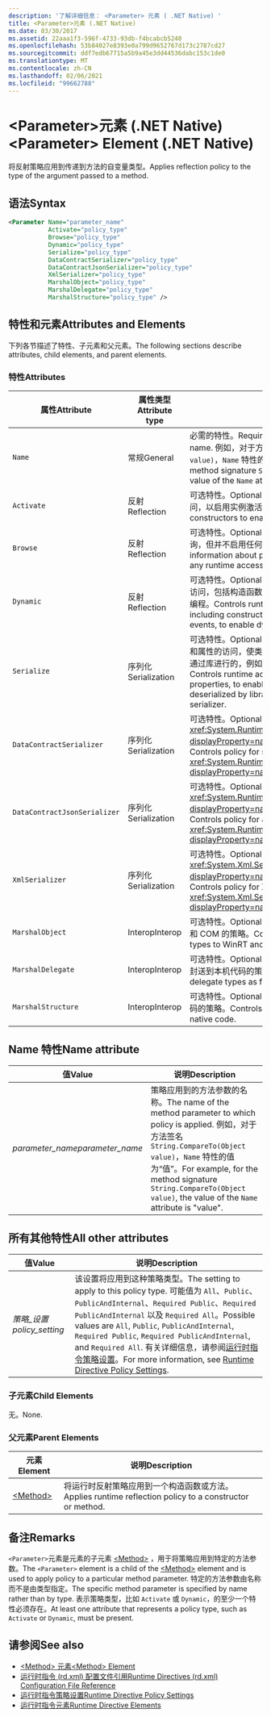 ```yaml
---
description: '了解详细信息： <Parameter> 元素 ( .NET Native) '
title: <Parameter>元素 (.NET Native)
ms.date: 03/30/2017
ms.assetid: 22aaa1f3-596f-4733-93db-f4bcabcb5240
ms.openlocfilehash: 53b84027e8393e0a799d9652767d173c2787cd27
ms.sourcegitcommit: ddf7edb67715a5b9a45e3dd44536dabc153c1de0
ms.translationtype: MT
ms.contentlocale: zh-CN
ms.lasthandoff: 02/06/2021
ms.locfileid: "99662788"
---
```

# <a name="parameter-element-net-native"></a><span data-ttu-id="499fd-103">\<Parameter>元素 (.NET Native)</span><span class="sxs-lookup"><span data-stu-id="499fd-103">\<Parameter> Element (.NET Native)</span></span>

<span data-ttu-id="499fd-104">将反射策略应用到传递到方法的自变量类型。</span><span class="sxs-lookup"><span data-stu-id="499fd-104">Applies reflection policy to the type of the argument passed to a method.</span></span>  
  
## <a name="syntax"></a><span data-ttu-id="499fd-105">语法</span><span class="sxs-lookup"><span data-stu-id="499fd-105">Syntax</span></span>  
  
```xml  
<Parameter Name="parameter_name"  
           Activate="policy_type"  
           Browse="policy_type"  
           Dynamic="policy_type"  
           Serialize="policy_type"  
           DataContractSerializer="policy_type"  
           DataContractJsonSerializer="policy_type"  
           XmlSerializer="policy_type"  
           MarshalObject="policy_type"  
           MarshalDelegate="policy_type"  
           MarshalStructure="policy_type" />  
```  
  
## <a name="attributes-and-elements"></a><span data-ttu-id="499fd-106">特性和元素</span><span class="sxs-lookup"><span data-stu-id="499fd-106">Attributes and Elements</span></span>  

 <span data-ttu-id="499fd-107">下列各节描述了特性、子元素和父元素。</span><span class="sxs-lookup"><span data-stu-id="499fd-107">The following sections describe attributes, child elements, and parent elements.</span></span>  
  
### <a name="attributes"></a><span data-ttu-id="499fd-108">特性</span><span class="sxs-lookup"><span data-stu-id="499fd-108">Attributes</span></span>  
  
|<span data-ttu-id="499fd-109">属性</span><span class="sxs-lookup"><span data-stu-id="499fd-109">Attribute</span></span>|<span data-ttu-id="499fd-110">属性类型</span><span class="sxs-lookup"><span data-stu-id="499fd-110">Attribute type</span></span>|<span data-ttu-id="499fd-111">说明</span><span class="sxs-lookup"><span data-stu-id="499fd-111">Description</span></span>|  
|---------------|--------------------|-----------------|  
|`Name`|<span data-ttu-id="499fd-112">常规</span><span class="sxs-lookup"><span data-stu-id="499fd-112">General</span></span>|<span data-ttu-id="499fd-113">必需的特性。</span><span class="sxs-lookup"><span data-stu-id="499fd-113">Required attribute.</span></span> <span data-ttu-id="499fd-114">参数名称。</span><span class="sxs-lookup"><span data-stu-id="499fd-114">The parameter name.</span></span> <span data-ttu-id="499fd-115">例如，对于方法签名 `String.CompareTo(Object value)`，`Name` 特性的值为“值”。</span><span class="sxs-lookup"><span data-stu-id="499fd-115">For example, for the method signature `String.CompareTo(Object value)`, the value of the `Name` attribute is "value".</span></span>|  
|`Activate`|<span data-ttu-id="499fd-116">反射</span><span class="sxs-lookup"><span data-stu-id="499fd-116">Reflection</span></span>|<span data-ttu-id="499fd-117">可选特性。</span><span class="sxs-lookup"><span data-stu-id="499fd-117">Optional attribute.</span></span> <span data-ttu-id="499fd-118">控制运行时对构造函数的访问，以启用实例激活。</span><span class="sxs-lookup"><span data-stu-id="499fd-118">Controls runtime access to constructors to enable activation of instances.</span></span>|  
|`Browse`|<span data-ttu-id="499fd-119">反射</span><span class="sxs-lookup"><span data-stu-id="499fd-119">Reflection</span></span>|<span data-ttu-id="499fd-120">可选特性。</span><span class="sxs-lookup"><span data-stu-id="499fd-120">Optional attribute.</span></span> <span data-ttu-id="499fd-121">控制对有关程序元素信息的查询，但并不启用任何运行时访问。</span><span class="sxs-lookup"><span data-stu-id="499fd-121">Controls querying for information about program elements, but does not enable any runtime access.</span></span>|  
|`Dynamic`|<span data-ttu-id="499fd-122">反射</span><span class="sxs-lookup"><span data-stu-id="499fd-122">Reflection</span></span>|<span data-ttu-id="499fd-123">可选特性。</span><span class="sxs-lookup"><span data-stu-id="499fd-123">Optional attribute.</span></span> <span data-ttu-id="499fd-124">控制运行时对所有类型成员的访问，包括构造函数、方法、字段、属性和事件，以启用动态编程。</span><span class="sxs-lookup"><span data-stu-id="499fd-124">Controls runtime access to all type members, including constructors, methods, fields, properties, and events, to enable dynamic programming.</span></span>|  
|`Serialize`|<span data-ttu-id="499fd-125">序列化</span><span class="sxs-lookup"><span data-stu-id="499fd-125">Serialization</span></span>|<span data-ttu-id="499fd-126">可选特性。</span><span class="sxs-lookup"><span data-stu-id="499fd-126">Optional attribute.</span></span> <span data-ttu-id="499fd-127">控制运行时对构造函数、字段和属性的访问，使类型实例得到序列化和反序列化处理，这是通过库进行的，例如 Newtonsoft JSON 序列化程序。</span><span class="sxs-lookup"><span data-stu-id="499fd-127">Controls runtime access to constructors, fields, and properties, to enable type instances to be serialized and deserialized by libraries such as the Newtonsoft JSON serializer.</span></span>|  
|`DataContractSerializer`|<span data-ttu-id="499fd-128">序列化</span><span class="sxs-lookup"><span data-stu-id="499fd-128">Serialization</span></span>|<span data-ttu-id="499fd-129">可选特性。</span><span class="sxs-lookup"><span data-stu-id="499fd-129">Optional attribute.</span></span> <span data-ttu-id="499fd-130">控制使用 <xref:System.Runtime.Serialization.DataContractSerializer?displayProperty=nameWithType> 类的序列化策略。</span><span class="sxs-lookup"><span data-stu-id="499fd-130">Controls policy for serialization that uses the <xref:System.Runtime.Serialization.DataContractSerializer?displayProperty=nameWithType> class.</span></span>|  
|`DataContractJsonSerializer`|<span data-ttu-id="499fd-131">序列化</span><span class="sxs-lookup"><span data-stu-id="499fd-131">Serialization</span></span>|<span data-ttu-id="499fd-132">可选特性。</span><span class="sxs-lookup"><span data-stu-id="499fd-132">Optional attribute.</span></span> <span data-ttu-id="499fd-133">控制使用 <xref:System.Runtime.Serialization.DataContractSerializer?displayProperty=nameWithType> 类的 JSON 序列化策略。</span><span class="sxs-lookup"><span data-stu-id="499fd-133">Controls policy for JSON serialization that uses the <xref:System.Runtime.Serialization.DataContractSerializer?displayProperty=nameWithType> class.</span></span>|  
|`XmlSerializer`|<span data-ttu-id="499fd-134">序列化</span><span class="sxs-lookup"><span data-stu-id="499fd-134">Serialization</span></span>|<span data-ttu-id="499fd-135">可选特性。</span><span class="sxs-lookup"><span data-stu-id="499fd-135">Optional attribute.</span></span> <span data-ttu-id="499fd-136">控制使用 <xref:System.Xml.Serialization.XmlSerializer?displayProperty=nameWithType> 类的 XML 序列化策略。</span><span class="sxs-lookup"><span data-stu-id="499fd-136">Controls policy for XML serialization that uses the <xref:System.Xml.Serialization.XmlSerializer?displayProperty=nameWithType> class.</span></span>|  
|`MarshalObject`|<span data-ttu-id="499fd-137">Interop</span><span class="sxs-lookup"><span data-stu-id="499fd-137">Interop</span></span>|<span data-ttu-id="499fd-138">可选特性。</span><span class="sxs-lookup"><span data-stu-id="499fd-138">Optional attribute.</span></span> <span data-ttu-id="499fd-139">控制将引用类型封送到 WinRT 和 COM 的策略。</span><span class="sxs-lookup"><span data-stu-id="499fd-139">Controls policy for marshaling reference types to WinRT and COM.</span></span>|  
|`MarshalDelegate`|<span data-ttu-id="499fd-140">Interop</span><span class="sxs-lookup"><span data-stu-id="499fd-140">Interop</span></span>|<span data-ttu-id="499fd-141">可选特性。</span><span class="sxs-lookup"><span data-stu-id="499fd-141">Optional attribute.</span></span> <span data-ttu-id="499fd-142">控制将委托类型作为函数指针封送到本机代码的策略。</span><span class="sxs-lookup"><span data-stu-id="499fd-142">Controls policy for marshaling delegate types as function pointers to native code.</span></span>|  
|`MarshalStructure`|<span data-ttu-id="499fd-143">Interop</span><span class="sxs-lookup"><span data-stu-id="499fd-143">Interop</span></span>|<span data-ttu-id="499fd-144">可选特性。</span><span class="sxs-lookup"><span data-stu-id="499fd-144">Optional attribute.</span></span> <span data-ttu-id="499fd-145">控制封送处理值类型到本机代码的策略。</span><span class="sxs-lookup"><span data-stu-id="499fd-145">Controls policy for marshaling value types to native code.</span></span>|  
  
## <a name="name-attribute"></a><span data-ttu-id="499fd-146">Name 特性</span><span class="sxs-lookup"><span data-stu-id="499fd-146">Name attribute</span></span>  
  
|<span data-ttu-id="499fd-147">值</span><span class="sxs-lookup"><span data-stu-id="499fd-147">Value</span></span>|<span data-ttu-id="499fd-148">说明</span><span class="sxs-lookup"><span data-stu-id="499fd-148">Description</span></span>|  
|-----------|-----------------|  
|<span data-ttu-id="499fd-149">*parameter_name*</span><span class="sxs-lookup"><span data-stu-id="499fd-149">*parameter_name*</span></span>|<span data-ttu-id="499fd-150">策略应用到的方法参数的名称。</span><span class="sxs-lookup"><span data-stu-id="499fd-150">The name of the method parameter to which policy is applied.</span></span> <span data-ttu-id="499fd-151">例如，对于方法签名 `String.CompareTo(Object value)`，`Name` 特性的值为“值”。</span><span class="sxs-lookup"><span data-stu-id="499fd-151">For example, for the method signature `String.CompareTo(Object value)`, the value of the `Name` attribute is "value".</span></span>|  
  
## <a name="all-other-attributes"></a><span data-ttu-id="499fd-152">所有其他特性</span><span class="sxs-lookup"><span data-stu-id="499fd-152">All other attributes</span></span>  
  
|<span data-ttu-id="499fd-153">值</span><span class="sxs-lookup"><span data-stu-id="499fd-153">Value</span></span>|<span data-ttu-id="499fd-154">说明</span><span class="sxs-lookup"><span data-stu-id="499fd-154">Description</span></span>|  
|-----------|-----------------|  
|<span data-ttu-id="499fd-155">*策略_设置*</span><span class="sxs-lookup"><span data-stu-id="499fd-155">*policy_setting*</span></span>|<span data-ttu-id="499fd-156">该设置将应用到这种策略类型。</span><span class="sxs-lookup"><span data-stu-id="499fd-156">The setting to apply to this policy type.</span></span> <span data-ttu-id="499fd-157">可能值为 `All`、`Public`、`PublicAndInternal`、`Required Public`、`Required PublicAndInternal` 以及 `Required All`。</span><span class="sxs-lookup"><span data-stu-id="499fd-157">Possible values are `All`, `Public`, `PublicAndInternal`, `Required Public`, `Required PublicAndInternal`, and `Required All`.</span></span> <span data-ttu-id="499fd-158">有关详细信息，请参阅[运行时指令策略设置](runtime-directive-policy-settings.md)。</span><span class="sxs-lookup"><span data-stu-id="499fd-158">For more information, see [Runtime Directive Policy Settings](runtime-directive-policy-settings.md).</span></span>|  
  
### <a name="child-elements"></a><span data-ttu-id="499fd-159">子元素</span><span class="sxs-lookup"><span data-stu-id="499fd-159">Child Elements</span></span>  

 <span data-ttu-id="499fd-160">无。</span><span class="sxs-lookup"><span data-stu-id="499fd-160">None.</span></span>  
  
### <a name="parent-elements"></a><span data-ttu-id="499fd-161">父元素</span><span class="sxs-lookup"><span data-stu-id="499fd-161">Parent Elements</span></span>  
  
|<span data-ttu-id="499fd-162">元素</span><span class="sxs-lookup"><span data-stu-id="499fd-162">Element</span></span>|<span data-ttu-id="499fd-163">说明</span><span class="sxs-lookup"><span data-stu-id="499fd-163">Description</span></span>|  
|-------------|-----------------|  
|[\<Method>](method-element-net-native.md)|<span data-ttu-id="499fd-164">将运行时反射策略应用到一个构造函数或方法。</span><span class="sxs-lookup"><span data-stu-id="499fd-164">Applies runtime reflection policy to a constructor or method.</span></span>|  
  
## <a name="remarks"></a><span data-ttu-id="499fd-165">备注</span><span class="sxs-lookup"><span data-stu-id="499fd-165">Remarks</span></span>  

 <span data-ttu-id="499fd-166">`<Parameter>`元素是元素的子元素 [\<Method>](method-element-net-native.md) ，用于将策略应用到特定的方法参数。</span><span class="sxs-lookup"><span data-stu-id="499fd-166">The `<Parameter>` element is a child of the [\<Method>](method-element-net-native.md) element and is used to apply policy to a particular method parameter.</span></span> <span data-ttu-id="499fd-167">特定的方法参数由名称而不是由类型指定。</span><span class="sxs-lookup"><span data-stu-id="499fd-167">The specific method parameter is specified by name rather than by type.</span></span> <span data-ttu-id="499fd-168">表示策略类型，比如 `Activate` 或 `Dynamic`，的至少一个特性必须存在。</span><span class="sxs-lookup"><span data-stu-id="499fd-168">At least one attribute that represents a policy type, such as `Activate` or `Dynamic`, must be present.</span></span>  
  
## <a name="see-also"></a><span data-ttu-id="499fd-169">请参阅</span><span class="sxs-lookup"><span data-stu-id="499fd-169">See also</span></span>

- [<span data-ttu-id="499fd-170">\<Method> 元素</span><span class="sxs-lookup"><span data-stu-id="499fd-170">\<Method> Element</span></span>](method-element-net-native.md)
- [<span data-ttu-id="499fd-171">运行时指令 (rd.xml) 配置文件引用</span><span class="sxs-lookup"><span data-stu-id="499fd-171">Runtime Directives (rd.xml) Configuration File Reference</span></span>](runtime-directives-rd-xml-configuration-file-reference.md)
- [<span data-ttu-id="499fd-172">运行时指令策略设置</span><span class="sxs-lookup"><span data-stu-id="499fd-172">Runtime Directive Policy Settings</span></span>](runtime-directive-policy-settings.md)
- [<span data-ttu-id="499fd-173">运行时指令元素</span><span class="sxs-lookup"><span data-stu-id="499fd-173">Runtime Directive Elements</span></span>](runtime-directive-elements.md)
